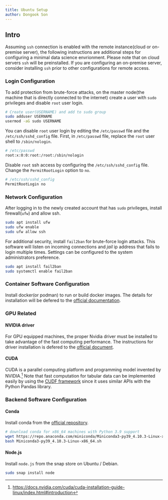 ```yaml
---
title: Ubuntu Setup
author: Dongook Son
---
```


## Intro

Assuming `ssh` connection is enabled with the remote instance(cloud or on-premise server), the following instructions are additional steps for configuring a minimal data science envrionment. Please note that on cloud servers `ssh` will be preinstalled. If you are configuring an on-premise server, consider installing `ssh` prior to other configurations for remote access.

### Login Configuration

To add protection from brute-force attacks, on the master node(the machine that is directly connected to the internet) create a user with `sudo` privileges and disable `root` user login.

```sh
# Create user(USERNAME) and add to sudo group
sudo adduser USERNAME
usermod -aG sudo USERNAME
```

You can disable `root` user login by editing the `/etc/passwd` file and the `/etc/ssh/sshd_config` file. First, in `/etc/passwd` file, replace the `root` user shell to `/sbin/nologin`.
```sh
# /etc/passwd
root:x:0:0:root:/root:/sbin/nologin
```

Disable `root` ssh access by configuring the `/etc/ssh/sshd_config` file. Change the `PermitRootLogin` option to `no`.
```sh
# /etc/ssh/sshd_config
PermitRootLogin no
```

### Network Configuration

After logging in to the newly created account that has `sudo` privileges, install firewall(`ufw`) and allow ssh.
```sh
sudo apt install ufw
sudo ufw enable
sudo ufw allow ssh
```

For additional security, install `fail2ban` for brute-force login attacks. This software will listen on incoming connections and *jail* ip address that fails to login multiple times. Settings can be configured to the system administrators preference.
```sh
sudo apt install fail2ban
sudo systemctl enable fail2ban
```

### Container Software Configuration

Install docker(or podman) to run or build docker images. The details for installation will be defered to the [official documentation](https://docs.docker.com/engine/install/ubuntu/).

### GPU Related

#### NVIDIA driver
For GPU equipped machines, the proper Nvidia driver must be installed to take advantage of the fast computing performance. The instructions for driver installation is defered to the [official document](https://docs.nvidia.com/datacenter/tesla/tesla-installation-notes/index.html). 


#### CUDA
CUDA is a parallel computing platform and programming model invented by NVIDIA.[^1] Note that fast computation for tabular data can be implemented easily by using the [CUDF framework](https://github.com/rapidsai/cudf) since it uses similar APIs with the Python Pandas library.


### Backend Software Configuration

#### Conda

Install conda from the [official repository](https://repo.anaconda.com/miniconda/).
```bash
# download conda for x86_64 machines with Python 3.9 support
wget https://repo.anaconda.com/miniconda/Miniconda3-py39_4.10.3-Linux-x86_64.sh
bash Miniconda3-py39_4.10.3-Linux-x86_64.sh
```

#### Node.js

Install `node.js` from the snap store on Ubuntu / Debian.
```bash
sudo snap install node
```


[^1]: https://docs.nvidia.com/cuda/cuda-installation-guide-linux/index.html#introduction